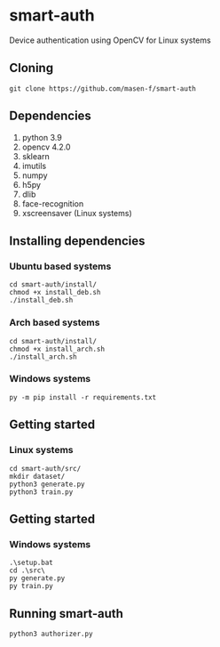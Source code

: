 # smart-auth
Device authentication using OpenCV for Linux systems

## Cloning
```shell
git clone https://github.com/masen-f/smart-auth
```

## Dependencies
1. python 3.9
2. opencv 4.2.0
3. sklearn
4. imutils
5. numpy
6. h5py
7. dlib
8. face-recognition
9. xscreensaver (Linux systems)

## Installing dependencies
### Ubuntu based systems
```shell
cd smart-auth/install/
chmod +x install_deb.sh
./install_deb.sh
```

### Arch based systems
```shell
cd smart-auth/install/
chmod +x install_arch.sh
./install_arch.sh
```

### Windows systems
```
py -m pip install -r requirements.txt
```

## Getting started
### Linux systems
```shell
cd smart-auth/src/
mkdir dataset/
python3 generate.py
python3 train.py
```

## Getting started
### Windows systems
```shell
.\setup.bat
cd .\src\
py generate.py
py train.py
```

## Running smart-auth
```shell
python3 authorizer.py
```
